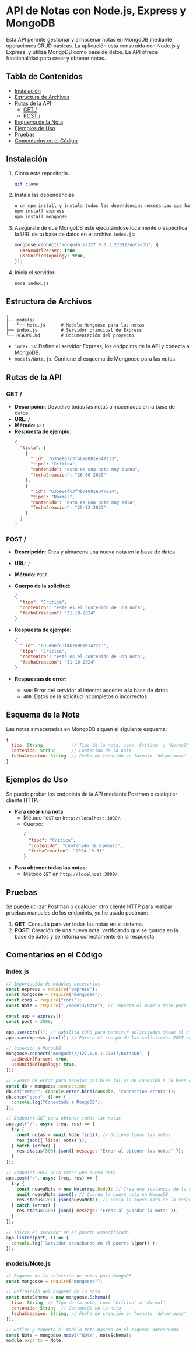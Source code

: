# API de Notas con Node.js, Express y MongoDB

Esta API permite gestionar y almacenar notas en MongoDB mediante operaciones CRUD básicas. La aplicación está construida con Node.js y Express, y utiliza MongoDB como base de datos. La API ofrece funcionalidad para crear y obtener notas.

## Tabla de Contenidos

- [Instalación](#instalación)
- [Estructura de Archivos](#estructura-de-archivos)
- [Rutas de la API](#rutas-de-la-api)
  - [GET /](#get-)
  - [POST /](#post-)
- [Esquema de la Nota](#esquema-de-la-nota)
- [Ejemplos de Uso](#ejemplos-de-uso)
- [Pruebas](#pruebas)
- [Comentarios en el Código](#comentarios-en-el-código)

## Instalación

1. Clona este repositorio.
   ```bash
   git clone
   ```
2. Instala las dependencias:

   ```bash
   o un npm install y instala todas las dependencias necesarias que hay en package.json
   npm install express
   npm install mongoose
   ```

3. Asegúrate de que MongoDB esté ejecutándose localmente o especifica la URL de tu base de datos en el archivo `index.js`:
   ```javascript
   mongoose.connect("mongodb://127.0.0.1:27017/notasdb", {
     useNewUrlParser: true,
     useUnifiedTopology: true,
   });
   ```
4. Inicia el servidor:
   ```bash
   node index.js
   ```

## Estructura de Archivos

```
.
├── models/
│   └── Note.js      # Modelo Mongoose para las notas
├── index.js         # Servidor principal de Express
└── README.md        # Documentación del proyecto
```

- `index.js`: Define el servidor Express, los endpoints de la API y conecta a MongoDB.
- `models/Note.js`: Contiene el esquema de Mongoose para las notas.

## Rutas de la API

### GET /

- **Descripción**: Devuelve todas las notas almacenadas en la base de datos.
- **URL**: `/`
- **Método**: `GET`
- **Respuesta de ejemplo**:
  ```json
  {
    "lista": [
      {
        "_id": "635e8efc3f4b7e001e347213",
        "tipo": "Critica",
        "contenido": "esto es una nota muy buena",
        "fechaCreacion": "26-06-2023"
      },
      {
        "_id": "635e8efc3f4b7e001e347214",
        "tipo": "Normal",
        "contenido": "esto es una nota muy mala",
        "fechaCreacion": "25-12-2023"
      }
    ]
  }
  ```

### POST /

- **Descripción**: Crea y almacena una nueva nota en la base de datos.
- **URL**: `/`
- **Método**: `POST`
- **Cuerpo de la solicitud**:
  ```json
  {
    "tipo": "Critica",
    "contenido": "Este es el contenido de una nota",
    "fechaCreacion": "31-10-2024"
  }
  ```
- **Respuesta de ejemplo**:

  ```json
  {
    "_id": "635e8efc3f4b7e001e347213",
    "tipo": "Critica",
    "contenido": "Este es el contenido de una nota",
    "fechaCreacion": "31-10-2024"
  }
  ```

- **Respuestas de error**:
  - `500`: Error del servidor al intentar acceder a la base de datos.
  - `400`: Datos de la solicitud incompletos o incorrectos.

## Esquema de la Nota

Las notas almacenadas en MongoDB siguen el siguiente esquema:

```javascript
{
  tipo: String,          // Tipo de la nota, como 'Crítica' o 'Normal'
  contenido: String,     // Contenido de la nota
  fechaCreacion: String  // Fecha de creación en formato 'dd-mm-aaaa'
}
```

## Ejemplos de Uso

Se puede probar los endpoints de la API mediante Postman o cualquier cliente HTTP.

- **Para crear una nota**:
  - Método `POST` en `http://localhost:3000/`.
  - Cuerpo:
    ```json
    {
      "tipo": "Critica",
      "contenido": "Contenido de ejemplo",
      "fechaCreacion": "2024-10-31"
    }
    ```
- **Para obtener todas las notas**:
  - Método `GET` en `http://localhost:3000/`.

## Pruebas

Se puede utilizar Postman o cualquier otro cliente HTTP para realizar pruebas manuales de los endpoints, yo he usado postman:

1. **GET**: Consulta para ver todas las notas en el sistema.
2. **POST**: Creación de una nueva nota, verificando que se guarda en la base de datos y se retorna correctamente en la respuesta.

## Comentarios en el Código

### index.js

```javascript
// Importación de módulos necesarios
const express = require("express");
const mongoose = require("mongoose");
const cors = require("cors");
const Note = require("./models/Note"); // Importa el modelo Note para interactuar con MongoDB

const app = express();
const port = 3000;

app.use(cors()); // Habilita CORS para permitir solicitudes desde el cliente
app.use(express.json()); // Parsea el cuerpo de las solicitudes POST en JSON

// Conexión a MongoDB
mongoose.connect("mongodb://127.0.0.1:27017/notasDB", {
  useNewUrlParser: true,
  useUnifiedTopology: true,
});

// Evento de error para manejar posibles fallos de conexión a la base de datos
const db = mongoose.connection;
db.on("error", console.error.bind(console, "connection error:"));
db.once("open", () => {
  console.log("Conectado a MongoDB");
});

// Endpoint GET para obtener todas las notas
app.get("/", async (req, res) => {
  try {
    const notas = await Note.find(); // Obtiene todas las notas
    res.json({ lista: notas });
  } catch (error) {
    res.status(500).json({ message: "Error al obtener las notas" });
  }
});

// Endpoint POST para crear una nueva nota
app.post("/", async (req, res) => {
  try {
    const nuevaNota = new Note(req.body); // Crea una instancia de la nueva nota
    await nuevaNota.save(); // Guarda la nueva nota en MongoDB
    res.status(201).json(nuevaNota); // Envía la nueva nota en la respuesta
  } catch (error) {
    res.status(400).json({ message: "Error al guardar la nota" });
  }
});

// Inicia el servidor en el puerto especificado
app.listen(port, () => {
  console.log(`Servidor escuchando en el puerto ${port}`);
});
```

### models/Note.js

```javascript
// Esquema de la colección de notas para MongoDB
const mongoose = require("mongoose");

// Definición del esquema de la nota
const noteSchema = new mongoose.Schema({
  tipo: String, // Tipo de la nota, como 'Crítica' o 'Normal'
  contenido: String, // Contenido de la nota
  fechaCreacion: String, // Fecha de creación en formato 'dd-mm-aaaa'
});

// Define y exporta el modelo Note basado en el esquema noteSchema
const Note = mongoose.model("Note", noteSchema);
module.exports = Note;
```
